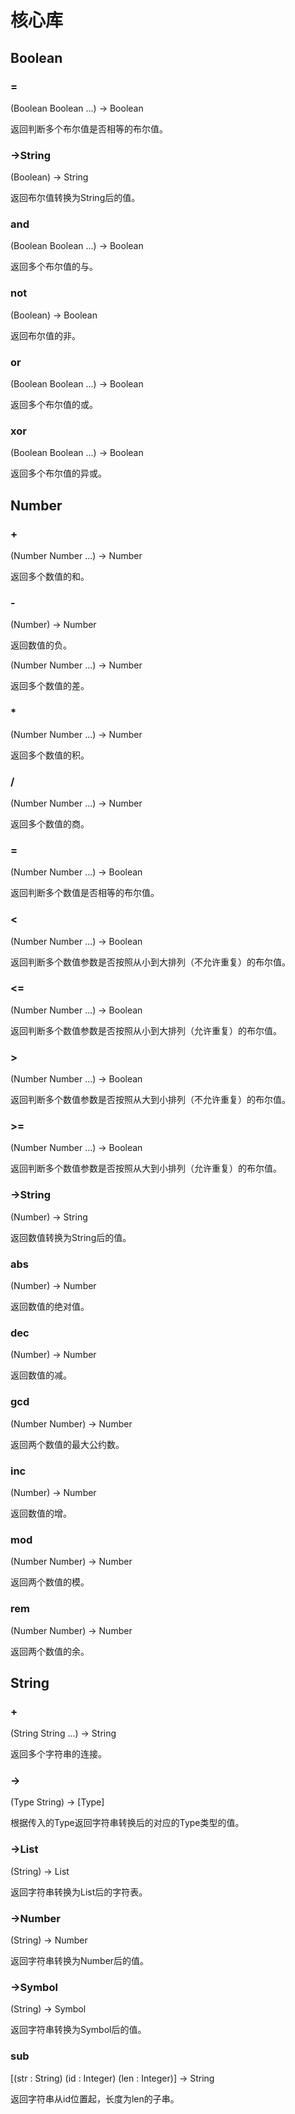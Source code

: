 # 核心库

## Boolean

### =
(Boolean Boolean ...) -> Boolean

返回判断多个布尔值是否相等的布尔值。

### ->String
(Boolean) -> String

返回布尔值转换为String后的值。

### and
(Boolean Boolean ...) -> Boolean

返回多个布尔值的与。

### not
(Boolean) -> Boolean

返回布尔值的非。

### or
(Boolean Boolean ...) -> Boolean

返回多个布尔值的或。

### xor
(Boolean Boolean ...) -> Boolean

返回多个布尔值的异或。

## Number

### +
(Number Number ...) -> Number

返回多个数值的和。

### -
(Number) -> Number

返回数值的负。

(Number Number ...) -> Number

返回多个数值的差。

### *
(Number Number ...) -> Number

返回多个数值的积。

### /
(Number Number ...) -> Number

返回多个数值的商。

### =
(Number Number ...) -> Boolean

返回判断多个数值是否相等的布尔值。

### <
(Number Number ...) -> Boolean

返回判断多个数值参数是否按照从小到大排列（不允许重复）的布尔值。

### <=
(Number Number ...) -> Boolean

返回判断多个数值参数是否按照从小到大排列（允许重复）的布尔值。

### >
(Number Number ...) -> Boolean

返回判断多个数值参数是否按照从大到小排列（不允许重复）的布尔值。

### >=
(Number Number ...) -> Boolean

返回判断多个数值参数是否按照从大到小排列（允许重复）的布尔值。

### ->String
(Number) -> String

返回数值转换为String后的值。

### abs
(Number) -> Number

返回数值的绝对值。

### dec
(Number) -> Number

返回数值的减。

### gcd
(Number Number) -> Number

返回两个数值的最大公约数。

### inc
(Number) -> Number

返回数值的增。

### mod
(Number Number) -> Number

返回两个数值的模。

### rem
(Number Number) -> Number

返回两个数值的余。

## String

### +
(String String ...) -> String

返回多个字符串的连接。

### ->
(Type String) -> [Type]

根据传入的Type返回字符串转换后的对应的Type类型的值。

### ->List
(String) -> List

返回字符串转换为List后的字符表。

### ->Number
(String) -> Number

返回字符串转换为Number后的值。

### ->Symbol
(String) -> Symbol

返回字符串转换为Symbol后的值。

### sub
[(str : String) (id : Integer) (len : Integer)] -> String

返回字符串从id位置起，长度为len的子串。

